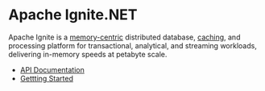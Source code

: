 # Apache Ignite.NET

Apache Ignite is a [memory-centric](https://ignite.apache.org/arch/memorycentric.html) distributed database, 
[caching](https://ignite.apache.org/features/datagrid.html), and processing platform for transactional, analytical, 
and streaming workloads, delivering in-memory speeds at petabyte scale.

* [API Documentation](api/)
* [Gettting Started](https://apacheignite-net.readme.io/docs/getting-started)